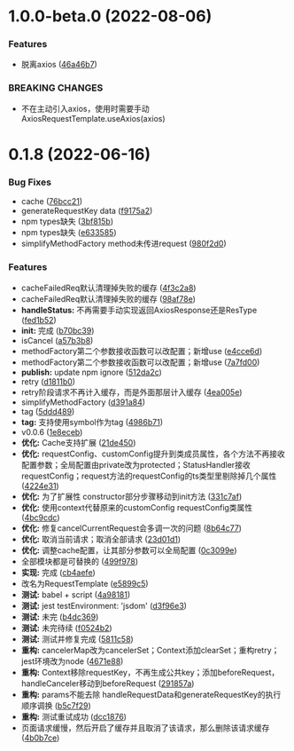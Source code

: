 # 1.0.0-beta.0 (2022-08-06)
### Features
* 脱离axios ([46a46b7](https://github.com/mengxinssfd/request-template/commit/46a46b726ca9fa2b68db63e4aa9b664dc34fe200))


### BREAKING CHANGES

* 不在主动引入axios，使用时需要手动AxiosRequestTemplate.useAxios(axios)


# 0.1.8 (2022-06-16)
### Bug Fixes

* cache ([76bcc21](https://github.com/mengxinssfd/request-template/commit/76bcc215b620e7c8c3c1a5f5eff15f804b096bbb))
* generateRequestKey data ([f9175a2](https://github.com/mengxinssfd/request-template/commit/f9175a29b7230c37a188ab131e82526cfe09fdb5))
* npm types缺失 ([3bf815b](https://github.com/mengxinssfd/request-template/commit/3bf815bda5e674f79a235b407ec16e2db1f44fff))
* npm types缺失 ([e633585](https://github.com/mengxinssfd/request-template/commit/e633585f20b4ce50d6689e8b4d1778ff6ece484d))
* simplifyMethodFactory method未传进request ([980f2d0](https://github.com/mengxinssfd/request-template/commit/980f2d07ac4087db5bb50ca13081c0c2616db4cc))


### Features

* cacheFailedReq默认清理掉失败的缓存 ([4f3c2a8](https://github.com/mengxinssfd/request-template/commit/4f3c2a807d5acb521c82807be5aa60f53c7373fc))
* cacheFailedReq默认清理掉失败的缓存 ([98af78e](https://github.com/mengxinssfd/request-template/commit/98af78ecf584d9806dfee3970907717e16ccf40e))
* **handleStatus:** 不再需要手动实现返回AxiosResponse还是ResType ([fed1b52](https://github.com/mengxinssfd/request-template/commit/fed1b52e4d08c3aebceda46da614bb53e50209b1))
* **init:** 完成 ([b70bc39](https://github.com/mengxinssfd/request-template/commit/b70bc390fa75e67c104c22edda95de05648f1d76))
* isCancel ([a57b3b8](https://github.com/mengxinssfd/request-template/commit/a57b3b8bf115f7dcb919e8d6d4e1771121e85e54))
* methodFactory第二个参数接收函数可以改配置；新增use ([e4cce6d](https://github.com/mengxinssfd/request-template/commit/e4cce6dbb465662d02cf364573a94d7b0fabf957))
* methodFactory第二个参数接收函数可以改配置；新增use ([7a7fd00](https://github.com/mengxinssfd/request-template/commit/7a7fd00acbae348c613a490d5481977b6facfa29))
* **publish:** update npm ignore ([512da2c](https://github.com/mengxinssfd/request-template/commit/512da2c36b8b5de990e8d3c1cfd3ee9e4aae5be3))
* retry ([d1811b0](https://github.com/mengxinssfd/request-template/commit/d1811b002f48807115bc31a91875dd59c0da91b1))
* retry阶段请求不再计入缓存，而是外面那层计入缓存 ([4ea005e](https://github.com/mengxinssfd/request-template/commit/4ea005ed7b302e72544ccc46106de685083123a9))
* simplifyMethodFactory ([d391a84](https://github.com/mengxinssfd/request-template/commit/d391a847794425fe29ce1bafc6830fcad1b23eeb))
* tag ([5ddd489](https://github.com/mengxinssfd/request-template/commit/5ddd489d9e8631075504699c01559d456c391f29))
* **tag:** 支持使用symbol作为tag ([4986b71](https://github.com/mengxinssfd/request-template/commit/4986b7104ea55506476f2f3f0a8b1c8a396fb347))
* v0.0.6 ([1e8eceb](https://github.com/mengxinssfd/request-template/commit/1e8eceb9b58c5093535b4ab1f3c960211ee6b2d6))
* **优化:** Cache支持扩展 ([21de450](https://github.com/mengxinssfd/request-template/commit/21de4507f2efdbdc960359699dee70af35695246))
* **优化:** requestConfig、customConfig提升到类成员属性，各个方法不再接收配置参数；全局配置由private改为protected；StatusHandler接收requestConfig；request方法的requestConfig的ts类型里剔除掉几个属性 ([4224e31](https://github.com/mengxinssfd/request-template/commit/4224e314bcf0463ce58261dd8fd2fc71dd185bb0))
* **优化:** 为了扩展性 constructor部分步骤移动到init方法 ([331c7af](https://github.com/mengxinssfd/request-template/commit/331c7af69183e2ba8f1d207d48520c2d7603a991))
* **优化:** 使用context代替原来的customConfig requestConfig类属性 ([4bc9cdc](https://github.com/mengxinssfd/request-template/commit/4bc9cdc3c9f7a4ff510fe1d4c7e1b80b56fe6e52))
* **优化:** 修复cancelCurrentRequest会多调一次的问题 ([8b64c77](https://github.com/mengxinssfd/request-template/commit/8b64c77c8aff22fb363398605ff20420f3049582))
* **优化:** 取消当前请求；取消全部请求 ([23d01d1](https://github.com/mengxinssfd/request-template/commit/23d01d1e570b3620ecb620c4ed1e5d29f47b5741))
* **优化:** 调整cache配置，让其部分参数可以全局配置 ([0c3099e](https://github.com/mengxinssfd/request-template/commit/0c3099ea37cf7ab5d52b8b908dcfba9a8846c718))
* 全部模块都是可替换的 ([499f978](https://github.com/mengxinssfd/request-template/commit/499f978354776876f4197b24ae97d5a2cf56ae93))
* **实现:** 完成 ([cb4aefe](https://github.com/mengxinssfd/request-template/commit/cb4aefe000e6477a5f00d64d810a76490e1b0b84))
* 改名为RequestTemplate ([e5899c5](https://github.com/mengxinssfd/request-template/commit/e5899c5136dfe3615124be4c27a87fdb07f640fc))
* **测试:** babel + script ([4a98181](https://github.com/mengxinssfd/request-template/commit/4a981815b79ebf585cbcf15e2fd8aa762ece790e))
* **测试:** jest testEnvironment: 'jsdom' ([d3f96e3](https://github.com/mengxinssfd/request-template/commit/d3f96e3bbd67252eaefbe327712323e026bf8c1e))
* **测试:** 未完 ([b4dc369](https://github.com/mengxinssfd/request-template/commit/b4dc369f38400fe173ff8dec62203a3ce13f69d2))
* **测试:** 未完待续 ([f0524b2](https://github.com/mengxinssfd/request-template/commit/f0524b2faa67009b1c548e16eea9f2e48b9d30bd))
* **测试:** 测试并修复完成 ([5811c58](https://github.com/mengxinssfd/request-template/commit/5811c58a627a037b817f2171c43d172a508c1dd7))
* **重构:** cancelerMap改为cancelerSet；Context添加clearSet；重构retry；jest环境改为node ([4671e88](https://github.com/mengxinssfd/request-template/commit/4671e88e1770520a9f57ee49e77dbc9233706706))
* **重构:** Context移除requestKey，不再生成公共key；添加beforeRequest，handleCanceler移动到beforeRequest ([291857a](https://github.com/mengxinssfd/request-template/commit/291857a9a1d8d4f624c0bc367735641a4ee3ec70))
* **重构:** params不能去除 handleRequestData和generateRequestKey的执行顺序调换 ([b5c7f29](https://github.com/mengxinssfd/request-template/commit/b5c7f299b19f7ebfbb7de04cc0ab881f61479c08))
* **重构:** 测试重试成功 ([dcc1876](https://github.com/mengxinssfd/request-template/commit/dcc1876b6c7cdee880a35339a7f2fffaa3577196))
* 页面请求缓慢，然后开启了缓存并且取消了该请求，那么删除该请求缓存 ([4b0b7ce](https://github.com/mengxinssfd/request-template/commit/4b0b7cebde71e3423f0e14b16291dca5e56961a6))




